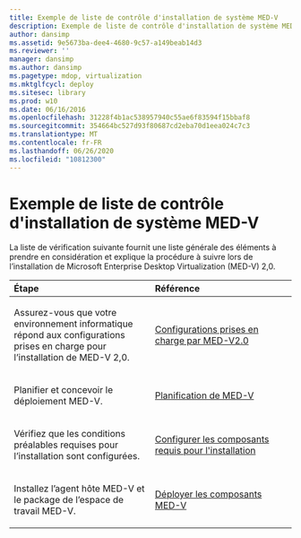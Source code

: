 ```yaml
---
title: Exemple de liste de contrôle d'installation de système MED-V
description: Exemple de liste de contrôle d'installation de système MED-V
author: dansimp
ms.assetid: 9e5673ba-dee4-4680-9c57-a149beab14d3
ms.reviewer: ''
manager: dansimp
ms.author: dansimp
ms.pagetype: mdop, virtualization
ms.mktglfcycl: deploy
ms.sitesec: library
ms.prod: w10
ms.date: 06/16/2016
ms.openlocfilehash: 31228f4b1ac538957940c55ae6f83594f15bbaf8
ms.sourcegitcommit: 354664bc527d93f80687cd2eba70d1eea024c7c3
ms.translationtype: MT
ms.contentlocale: fr-FR
ms.lasthandoff: 06/26/2020
ms.locfileid: "10812300"
---
```

# Exemple de liste de contrôle d'installation de système MED-V


La liste de vérification suivante fournit une liste générale des éléments à prendre en considération et explique la procédure à suivre lors de l’installation de Microsoft Enterprise Desktop Virtualization (MED-V) 2,0.

<table>
<colgroup>
<col width="50%" />
<col width="50%" />
</colgroup>
<thead>
<tr class="header">
<th align="left">Étape</th>
<th align="left">Référence</th>
</tr>
</thead>
<tbody>
<tr class="odd">
<td align="left"><p>Assurez-vous que votre environnement informatique répond aux configurations prises en charge pour l’installation de MED-V 2,0.</p></td>
<td align="left"><p><a href="med-v-20-supported-configurations.md" data-raw-source="[MED-V 2.0 Supported Configurations](med-v-20-supported-configurations.md)">Configurations prises en charge par MED-V2.0</a></p></td>
</tr>
<tr class="even">
<td align="left"><p>Planifier et concevoir le déploiement MED-V.</p></td>
<td align="left"><p><a href="planning-for-med-v.md" data-raw-source="[Planning for MED-V](planning-for-med-v.md)">Planification de MED-V</a></p></td>
</tr>
<tr class="odd">
<td align="left"><p>Vérifiez que les conditions préalables requises pour l’installation sont configurées.</p></td>
<td align="left"><p><a href="configure-installation-prerequisites.md" data-raw-source="[Configure Installation Prerequisites](configure-installation-prerequisites.md)">Configurer les composants requis pour l'installation</a></p></td>
</tr>
<tr class="even">
<td align="left"><p>Installez l’agent hôte MED-V et le package de l’espace de travail MED-V.</p></td>
<td align="left"><p><a href="deploy-the-med-v-components.md" data-raw-source="[Deploy the MED-V Components](deploy-the-med-v-components.md)">Déployer les composants MED-V</a></p></td>
</tr>
</tbody>
</table>

 

 

 





